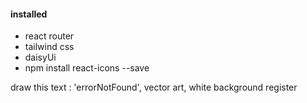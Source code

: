 #### installed
- react router
- tailwind css
- daisyUi
- npm install react-icons --save

draw this text : 'errorNotFound',  vector art, white background 
register
